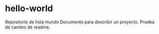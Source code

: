 # hello-world
Repositorio de hola mundo
Documento para describir un proyecto.
Prueba de cambio de readme.
